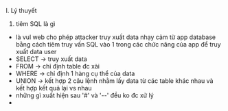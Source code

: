 I. Lý thuyết<br>
1. tiêm SQL là gì<br>
- là vul web cho phép attacker truy xuất data nhạy cảm từ app database bằng cách tiêm truy vấn SQL vào 1 trong các chức năng của app để truy xuất data user
- SELECT -> truy xuất data
- FROM -> chỉ định table đc xài
- WHERE -> chỉ định 1 hàng cụ thể của data
- UNION -> kết hợp 2 câu lệnh nhằm lấy data từ các table khác nhau và kết hợp kết quả lại vs nhau
- những gì xuất hiện sau '#' và '--' đều ko đc xử lý
- 
